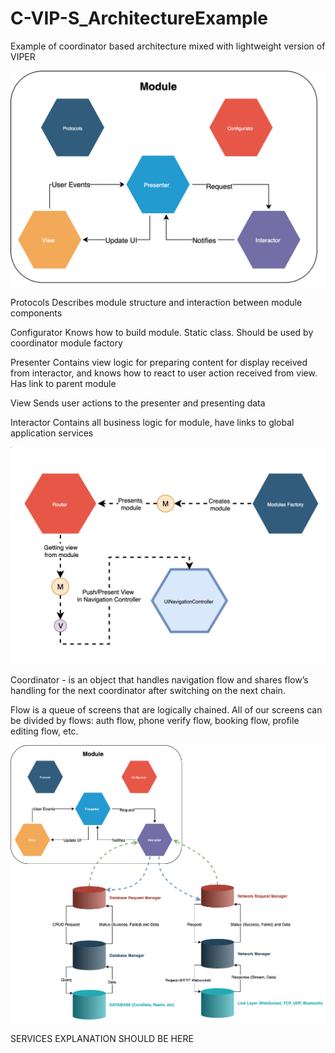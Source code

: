 # C-VIP-S_ArchitectureExample
Example of coordinator based architecture mixed with lightweight version of VIPER


![alt text](https://raw.githubusercontent.com/kingsleyawak/C-VIP-S_ArchitectureExample/master/README_FILES/module_structure.png)

Protocols
Describes module structure and interaction between  module components

Configurator
Knows how to build module. Static class. Should be used by coordinator module factory

Presenter
Contains view logic for preparing content for display received from interactor, and knows how to react to user action received from view. Has link to parent module

View
Sends user actions to the presenter and presenting data

Interactor
Contains all business logic for module, have links to global application services

![alt text](https://raw.githubusercontent.com/kingsleyawak/C-VIP-S_ArchitectureExample/master/README_FILES/coordinator_flow.png)

Coordinator - is an object that handles navigation flow and shares flow’s handling for the next coordinator after switching on the next chain.

Flow is a queue of screens that are logically chained. All of our screens can be divided by flows: auth flow, phone verify flow, booking flow, profile editing flow, etc.


![alt text](https://raw.githubusercontent.com/kingsleyawak/C-VIP-S_ArchitectureExample/master/README_FILES/interactor_services.png)

SERVICES EXPLANATION SHOULD BE HERE

